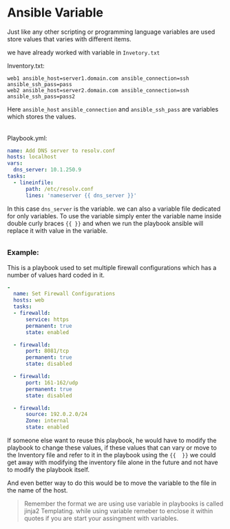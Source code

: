 # Ansible Variable

Just like any other scripting or programming language variables are used store values that varies with different items. 

we have already worked with variable in `Invetory.txt`

Inventory.txt: 
```
web1 ansible_host=server1.domain.com ansible_connection=ssh ansible_ssh_pass=pass
web2 ansible_host=server2.domain.com ansible_connection=ssh ansible_ssh_pass=pass2 
```
Here `ansible_host` `ansible_connection` and `ansible_ssh_pass` are variables which stores the values.

###### 
Playbook.yml:
```YAML
name: Add DNS server to resolv.conf
hosts: localhost
vars: 
  dns_server: 10.1.250.9
tasks:
  - lineinfile:
	  path: /etc/resolv.conf
	  lines: 'nameserver {{ dns_server }}'
```

In this case `dns_server` is the variable. we can also a variable file dedicated for only variables.
To use the variable simply enter the variable name inside double curly braces `{{ }}` and when we run the playbook ansible will replace it with value in the variable.

######

### Example: 

This is a playbook used to set multiple firewall configurations which has a number of values hard coded in it.
```YAML
-
  name: Set Firewall Configurations
  hosts: web
  tasks:
  - firewalld:
	  service: https
	  permanent: true
	  state: enabled

  - firewalld:
	  port: 8081/tcp
	  permanent: true
	  state: disabled

  - firewalld: 
	  port: 161-162/udp
	  permanent: true
	  state: disabled

  - firewalld:
	  source: 192.0.2.0/24
	  Zone: internal
	  state: enabled

```

If someone else want to reuse this playbook, he would have to modify the playbook to change these values, if these values that can vary or move to the Inventory file and refer to it in the playbook using the `{{  }}` we could get away with modifying the inventory file alone in the future and not have to modify the playbook itself. 

And even better way to do this would be to move the variable to the file in the name of the host. 

> Remember the format we are using use variable in playbooks is called jinja2 Templating. while using variable remeber to enclose it within quotes if you are start your assingment with variables. 

